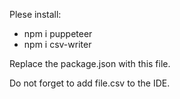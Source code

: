 


Plese install:
- npm i puppeteer
- npm i csv-writer

Replace the package.json with this file.

Do not forget to add file.csv to the IDE.

